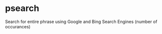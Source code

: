 psearch
=======

Search for entire phrase using Google and Bing Search Engines (number of occurances)
